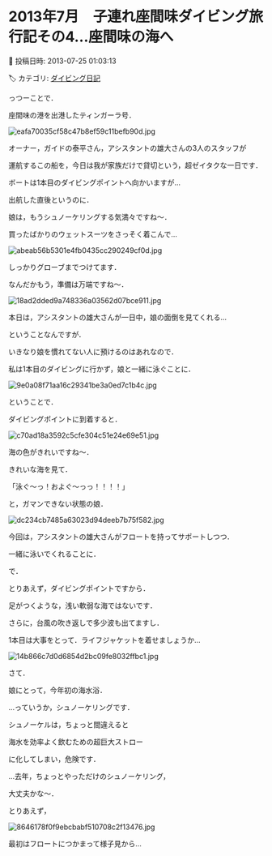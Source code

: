 # 2013年7月　子連れ座間味ダイビング旅行記その4…座間味の海へ

📅 投稿日時: 2013-07-25 01:03:13

🏷️ カテゴリ: [ダイビング日記](ce3a7a8d424d112fce83ee85c81a0e344.md)

っつーことで．





座間味の港を出港したティンガーラ号．




![eafa70035cf58c47b8ef59c11befb90d.jpg](images/eafa70035cf58c47b8ef59c11befb90d.jpg)




オーナー，ガイドの泰平さん，アシスタントの雄大さんの3人のスタッフが


運航するこの船を，今日は我が家族だけで貸切という，超ゼイタクな一日です．





ボートは1本目のダイビングポイントへ向かいますが…


出航した直後というのに．


娘は，もうシュノーケリングする気満々ですね～．


買ったばかりのウェットスーツをさっそく着こんで…




![abeab56b5301e4fb0435cc290249cf0d.jpg](images/abeab56b5301e4fb0435cc290249cf0d.jpg)




しっかりグローブまでつけてます．


なんだかもう，準備は万端ですね～．




![18ad2dded9a748336a03562d07bce911.jpg](images/18ad2dded9a748336a03562d07bce911.jpg)




本日は，アシスタントの雄大さんが一日中，娘の面倒を見てくれる…


ということなんですが．


いきなり娘を慣れてない人に預けるのはあれなので．


私は1本目のダイビングに行かず，娘と一緒に泳ぐことに．




![9e0a08f71aa16c29341be3a0ed7c1b4c.jpg](images/9e0a08f71aa16c29341be3a0ed7c1b4c.jpg)







ということで．


ダイビングポイントに到着すると．




![c70ad18a3592c5cfe304c51e24e69e51.jpg](images/c70ad18a3592c5cfe304c51e24e69e51.jpg)




海の色がきれいですね～．





きれいな海を見て．


「泳ぐ～っ！およぐ～っっ！！！！」


と，ガマンできない状態の娘．




![dc234cb7485a63023d94deeb7b75f582.jpg](images/dc234cb7485a63023d94deeb7b75f582.jpg)




今回は，アシスタントの雄大さんがフロートを持ってサポートしつつ．


一緒に泳いでくれることに．





で．


とりあえず，ダイビングポイントですから．


足がつくような，浅い軟弱な海ではないです．


さらに，台風の吹き返しで多少波も出てますし．


1本目は大事をとって．ライフジャケットを着せましょうか…




![14b866c7d0d6854d2bc09fe8032ffbc1.jpg](images/14b866c7d0d6854d2bc09fe8032ffbc1.jpg)







さて．


娘にとって，今年初の海水浴．


…っていうか，シュノーケリングです．


シュノーケルは，ちょっと間違えると


海水を効率よく飲むための超巨大ストロー


に化してしまい，危険です．


…去年，ちょっとやっただけのシュノーケリング，


大丈夫かな～．





とりあえず，




![8646178f0f9ebcbabf510708c2f13476.jpg](images/8646178f0f9ebcbabf510708c2f13476.jpg)




最初はフロートにつかまって様子見から…

